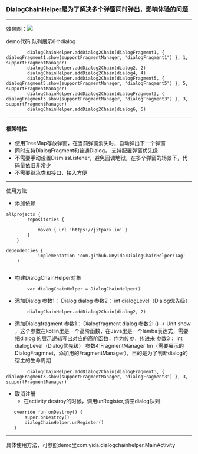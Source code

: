 ### DialogChainHelper是为了解决多个弹窗同时弹出，影响体验的问题

---
效果图：![](https://s2.loli.net/2021/12/23/VoIGt8OBYPFcMk7.gif)



demo代码,队列展示6个dialog
```
        dialogChainHelper.addDialog2Chain(dialogFragment1, { dialogFragment1.show(supportFragmentManager, "dialogFragment1") }, 1, supportFragmentManager)
        dialogChainHelper.addDialog2Chain(dialog2, 2)
        dialogChainHelper.addDialog2Chain(dialog4, 4)
        dialogChainHelper.addDialog2Chain(dialogFragment5, { dialogFragment5.show(supportFragmentManager, "dialogFragment5") }, 5, supportFragmentManager)
        dialogChainHelper.addDialog2Chain(dialogFragment3, { dialogFragment3.show(supportFragmentManager, "dialogFragment3") }, 3, supportFragmentManager)
        dialogChainHelper.addDialog2Chain(dialog6, 6)
```
---


#### 框架特性

- 使用TreeMap存放弹窗，在当前弹窗消失时，自动弹出下一个弹窗
- 同时支持DialogFragment和普通Dialog，
支持配置弹窗优先级
- 不需要手动设置DismissListener，避免回调地狱，在多个弹窗的场景下，代码量依旧非常少
- 不需要继承类和接口，接入方便


---
使用方法

- 添加依赖
```
allprojects {
		repositories {
			...
			maven { url 'https://jitpack.io' }
		}
	}
	
dependencies {
	        implementation 'com.github.NByida:DialogChainHelper:Tag'
	}	
	
```

- 构建DialogChainHelper对象
```
        var dialogChainHelper = DialogChainHelper()
```

- 添加Dialog
参数1： Dialog dialog
参数2： int dialogLevel（Dialog优先级）
  
```
        dialogChainHelper.addDialog2Chain(dialog2, 2)

```


- 添加Dialogfragment
参数1： Dialogfragment dialog
参数2:   () -> Unit show  ，这个参数在kotlin里是一个高阶函数，在Java里是一个lamba表达式，需要把dialog 的展示逻辑写出对应的高阶函数，作为传参，传进来
参数3： int dialogLevel（Dialog优先级）
参数4:FragmentManager fm（需要展示的DialogFragmnet，添加用的FragmentManager），目的是为了判断dialog的宿主的生命周期

```
        dialogChainHelper.addDialog2Chain(dialogFragment3, { dialogFragment3.show(supportFragmentManager, "dialogFragment3") }, 3, supportFragmentManager)

```

- 取消注册
  - 在activity destroy的时候，调用unRegister,清空dialog队列
 ```
    override fun onDestroy() {
        super.onDestroy()
        dialogChainHelper.unRegister()
    }
 ```
 ---
 具体使用方法，可参照demo里com.yida.dialogchainhelper.MainActivity

